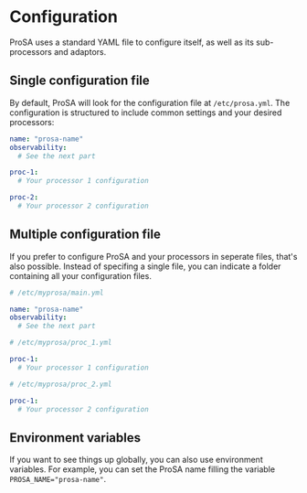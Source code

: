 # Configuration

ProSA uses a standard YAML file to configure itself, as well as its sub-processors and adaptors.

## Single configuration file

By default, ProSA will look for the configuration file at `/etc/prosa.yml`.
The configuration is structured to include common settings and your desired processors:
```yaml
name: "prosa-name"
observability:
  # See the next part

proc-1:
  # Your processor 1 configuration

proc-2:
  # Your processor 2 configuration
```

## Multiple configuration file

If you prefer to configure ProSA and your processors in seperate files, that's also possible.
Instead of specifing a single file, you can indicate a folder containing all your configuration files.

```yaml
# /etc/myprosa/main.yml

name: "prosa-name"
observability:
  # See the next part
```

```yaml
# /etc/myprosa/proc_1.yml

proc-1:
  # Your processor 1 configuration
```

```yaml
# /etc/myprosa/proc_2.yml

proc-1:
  # Your processor 2 configuration
```

## Environment variables

If you want to see things up globally, you can also use environment variables.
For example, you can set the ProSA name filling the variable `PROSA_NAME="prosa-name"`.

